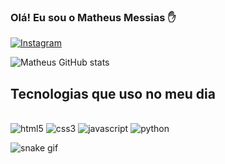 ### Olá! Eu sou o Matheus Messias ✋
[![Instagram](https://img.shields.io/badge/Instagram-E4405F?style=for-the-badge&logo=instagram&logoColor=white)](https://www.instagram.com/matheus_messias27/)

![Matheus GitHub stats](https://github-readme-stats.vercel.app/api?username=matheusmathdev&show_icons=true&theme=radical)


## Tecnologias que uso no meu dia

<div  styel=
"display:inline-block"></br>
  <img  alígn="center" alt="html5" src="https://img.shields.io/badge/HTML5-E34F26?style=for-the-badge&logo=html5&logoColor=white"  /> 
  <img  alígn="center" alt="css3" src="https://img.shields.io/badge/CSS3-1572B6?style=for-the-badge&logo=css3&logoColor=white"/>
  <img alígn="center" alt="javascript" src="https://img.shields.io/badge/JavaScript-323330?style=for-the-badge&logo=javascript&logoColor=F7DF1E"/>
  <img alígn="center" alt="python" src="https://img.shields.io/badge/Python-14354C?style=for-the-badge&logo=python&logoColor=white"/>
</div>

![snake gif](https://github.com/matheusmathdev/matheusmathdev/blob/output/github-contribution-grid-snake.gif)

